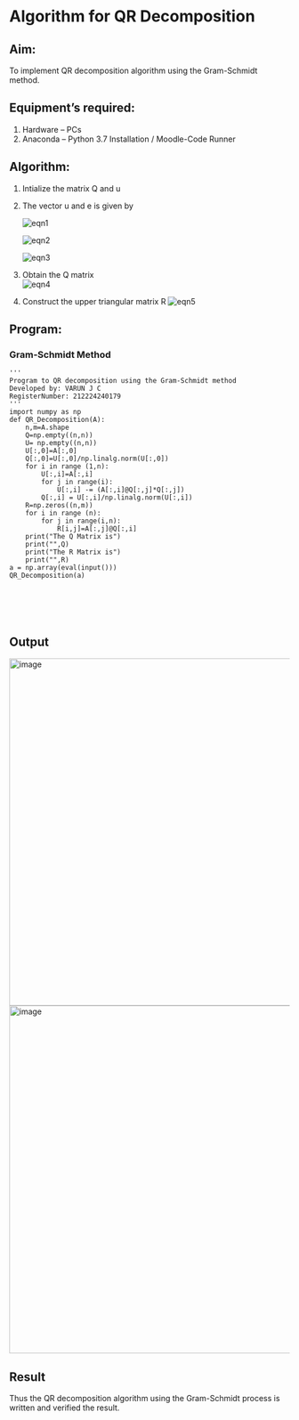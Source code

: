 # Algorithm for QR Decomposition
## Aim:
To implement QR decomposition algorithm using the Gram-Schmidt method.
## Equipment’s required:
1.	Hardware – PCs
2.	Anaconda – Python 3.7 Installation / Moodle-Code Runner
## Algorithm:
1.	Intialize the matrix Q and u
2.	The vector u and e is given by

    ![eqn1](./ex4.jpg)

    ![eqn2](./ex6.jpg)

    ![eqn3](./ex3.jpg)

3.	Obtain the Q matrix   
    ![eqn4](./ex1.jpg)
4.	Construct the upper triangular matrix R
    ![eqn5](./ex2.jpg)



## Program:
### Gram-Schmidt Method
```
''' 
Program to QR decomposition using the Gram-Schmidt method
Developed by: VARUN J C
RegisterNumber: 212224240179
'''
import numpy as np
def QR_Decomposition(A):
    n,m=A.shape
    Q=np.empty((n,n))
    U= np.empty((n,n))
    U[:,0]=A[:,0]
    Q[:,0]=U[:,0]/np.linalg.norm(U[:,0])
    for i in range (1,n):
        U[:,i]=A[:,i]
        for j in range(i):
            U[:,i] -= (A[:,i]@Q[:,j]*Q[:,j])
        Q[:,i] = U[:,i]/np.linalg.norm(U[:,i])
    R=np.zeros((n,m))
    for i in range (n):
        for j in range(i,n):
            R[i,j]=A[:,j]@Q[:,i]
    print("The Q Matrix is")
    print("",Q)
    print("The R Matrix is")
    print("",R) 
a = np.array(eval(input()))
QR_Decomposition(a)






```

## Output
<img width="754" height="624" alt="image" src="https://github.com/user-attachments/assets/e73e3f76-f76d-4c18-abb6-dd1bbff951b0" />

<img width="1238" height="625" alt="image" src="https://github.com/user-attachments/assets/9172811d-86a0-46f6-8d86-36a60c4c3cdb" />

## Result
Thus the QR decomposition algorithm using the Gram-Schmidt process is written and verified the result.
